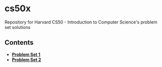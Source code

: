 # cs50x
Repository for Harvard CS50 - Introduction to Computer Science's problem set solutions

## Contents
- **[Problem Set 1](https://github.com/nsoto92/cs50x/tree/master/C/ProblemSet-1)**
- **[Problem Set 2](https://github.com/nsoto92/cs50x/tree/master/C/ProblemSet-2)**
